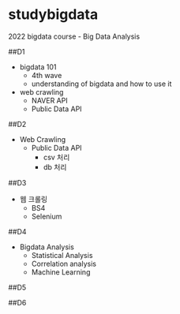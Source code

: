 # studybigdata
2022 bigdata course - Big Data Analysis


##D1
- bigdata 101
  - 4th wave
  - understanding of bigdata and how to use it
- web crawling
  - NAVER API
  - Public Data API
  

##D2
- Web Crawling
  - Public Data API
    - csv 처리
    - db 처리

##D3
- 웹 크롤링
  - BS4
  - Selenium


##D4
- Bigdata Analysis
  - Statistical Analysis
  - Correlation analysis
  - Machine Learning


##D5

##D6
